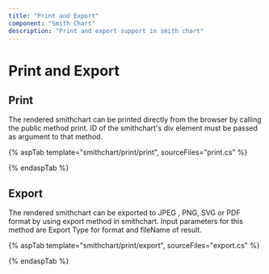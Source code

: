 ```yaml
---
title: "Print and Export"
component: "Smith Chart"
description: "Print and export support in smith chart"
---
```


# Print and Export

## Print

The rendered smithchart can be printed directly from the browser by calling the public method print. ID of the smithchart's div element must be passed as argument to that method.

{% aspTab template="smithchart/print/print", sourceFiles="print.cs" %}

{% endaspTab %}

## Export

The rendered smithchart can be exported to JPEG , PNG, SVG or PDF format by using export method in smithchart. Input parameters for this method are Export Type for format and fileName of result.

{% aspTab template="smithchart/print/export", sourceFiles="export.cs" %}

{% endaspTab %}